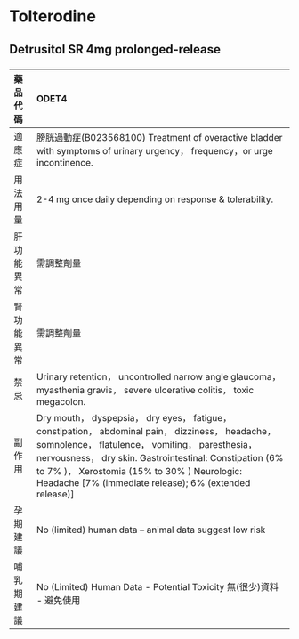# Tolterodine

## Detrusitol SR 4mg prolonged-release

##### 

| 藥品代碼   | ODET4                                                                                                                                                                                                                                                                                                                     |
|:-----------|:--------------------------------------------------------------------------------------------------------------------------------------------------------------------------------------------------------------------------------------------------------------------------------------------------------------------------|
| 適應症     | 膀胱過動症(B023568100) Treatment of overactive bladder with symptoms of urinary urgency， frequency，or urge incontinence.                                                                                                                                                                                                |
| 用法用量   | 2-4 mg once daily depending on response & tolerability.                                                                                                                                                                                                                                                                   |
| 肝功能異常 | 需調整劑量                                                                                                                                                                                                                                                                                                                |
| 腎功能異常 | 需調整劑量                                                                                                                                                                                                                                                                                                                |
| 禁忌       | Urinary retention， uncontrolled narrow angle glaucoma， myasthenia gravis， severe ulcerative colitis， toxic megacolon.                                                                                                                                                                                                 |
| 副作用     | Dry mouth， dyspepsia， dry eyes， fatigue， constipation， abdominal pain， dizziness， headache， somnolence， flatulence， vomiting， paresthesia， nervousness， dry skin. Gastrointestinal: Constipation (6% to 7% )， Xerostomia (15% to 30% ) Neurologic: Headache [7% (immediate release); 6% (extended release)] |
| 孕期建議   | No (limited) human data – animal data suggest low risk                                                                                                                                                                                                                                                                    |
| 哺乳期建議 | No (Limited) Human Data - Potential Toxicity 無(很少)資料 - 避免使用                                                                                                                                                                                                                                                      |

